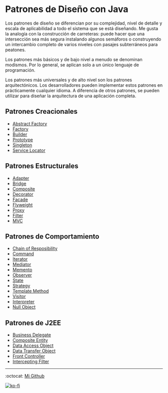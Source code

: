 # Patrones de Diseño con Java

Los patrones de diseño se diferencian por su complejidad, nivel de detalle y escala de aplicabilidad a todo el sistema que se está diseñando. Me gusta la analogía con la construcción de carreteras: puede hacer que una intersección sea más segura instalando algunos semáforos o construyendo un intercambio completo de varios niveles con pasajes subterráneos para peatones.

Los patrones más básicos y de bajo nivel a menudo se denominan modismos. Por lo general, se aplican solo a un único lenguaje de programación.

Los patrones más universales y de alto nivel son los patrones arquitectónicos. Los desarrolladores pueden implementar estos patrones en prácticamente cualquier idioma. A diferencia de otros patrones, se pueden utilizar para diseñar la arquitectura de una aplicación completa.

## Patrones Creacionales

- [Abstract Factory](/abstract_factory/README.md)
- [Factory](/factory/README.md)
- [Builder](/builder/README.md)
- [Prototype](/prototype/README.md)
- [Singleton](/singleton/README.md)
- [Service Locator](/service_locator/README.md)

## Patrones Estructurales

- [Adapter](/adapter/README.md)
- [Bridge](/bridge/README.md)
- [Composite](/composite/README.md)
- [Decorator](/decorator/README.md)
- [Facade](/facade/README.md)
- [Flyweight](/flyweight/README.md)
- [Proxy](/proxy/README.md)
- [Filter](/filter/README.md)
- [MVC](/mvc/README.md)

## Patrones de Comportamiento

- [Chain of Resposibility](/chain_of_responsibility/README.md)
- [Command](/command/README.md)
- [Iterator](/iterator/README.md)
- [Mediator](/mediator/README.md)
- [Memento](/memento/README.md)
- [Observer](/observer/README.md)
- [State](/state/README.md)
- [Strategy](/strategy/README.md)
- [Template Method](/template/README.md)
- [Visitor](/visitor/README.md)
- [Interpreter](/interpreter/README.md)
- [Null Object](/null_object/README.md)

## Patrones de J2EE

- [Business Delegate](/business_delegate/README.md)
- [Composite Entity](/composite_entity/README.md)
- [Data Access Object](/data_access_object/README.md)
- [Data Transfer Object](/transfer_object/README.md)
- [Front Controller](/front_controller/README.md)
- [Intercepting Filter](/intercepting_filter/README.md)

---
:octocat: [Mi Github](https://github.com/FernandoCalmet)

[![ko-fi](https://www.ko-fi.com/img/githubbutton_sm.svg)](https://ko-fi.com/T6T41JKMI)
